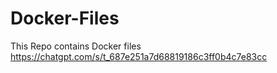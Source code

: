 # Docker-Files
This Repo contains Docker files
https://chatgpt.com/s/t_687e251a7d68819186c3ff0b4c7e83cc
